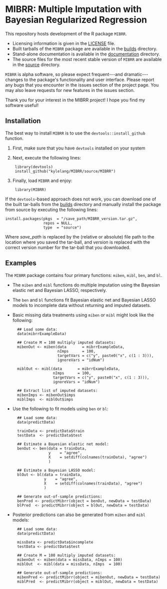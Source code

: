 # MIBRR: Multiple Imputation with Bayesian Regularized Regression
This repository hosts development of the R package `MIBRR`.

- Licensing information is given in the [LICENSE][] file.
- Built tarballs of the `MIBRR` package are available in the [builds][] 
  directory.
- Stand-alone documentation is available in the [documentation][docs] directory.
- The source files for the most recent stable version of `MIBRR` are available 
  in the [source][src] directory.

`MIBRR` is alpha software, so please expect frequent---and dramatic---changes to 
the package's functionality and user interface. Please report any bugs that you 
encounter in the issues section of the project page. You may also leave requests 
for new features in the issues section.

Thank you for your interest in the MIBRR project! I hope you find my software
useful!

## Installation
The best way to install `MIBRR` is to use the `devtools::install_github` 
function.

1. First, make sure that you have `devtools` installed on your system
2. Next, execute the following lines:

		library(devtools)
		install_github("kylelang/MIBRR/source/MIBRR")
    
3. Finally, load `MIBRR` and enjoy:

		library(MIBRR)

If the `devtools`-based approach does not work, you can download one of the
built tar-balls from the [builds][] directory and manually install the package
from source by executing the following lines:

	install.packages(pkgs  = "/save_path/MIBRR_version.tar.gz",
	                 repos = NULL,
                     type  = "source")

Where *save_path* is replaced by the (relative or absolute) file path to the
location where you saved the tar-ball, and *version* is replaced with the correct
version number for the tar-ball that you downloaded.

## Examples

The `MIBRR` package contains four primary functions: `miben`, `mibl`, `ben`, and 
`bl`. 

- The `miben` and `mibl` functions do multiple imputation using the Bayesian 
  elastic net and Bayesian LASSO, respectively. 
- The `ben` and `bl` functions fit Bayesian elastic net and Bayesian LASSO
  models to incomplete data without returning and imputed datasets.
- Basic missing data treatments using `miben` or `mibl` might look like the 
  following:

		## Load some data:
		data(mibrrExampleData)

		## Create M = 100 multiply imputed datasets:
		mibenOut <- miben(data       = mibrrExampleData,
                          nImps      = 100,
                          targetVars = c("y", paste0("x", c(1 : 3))),
                          ignoreVars = "idNum")
			  
		miblOut <- mibl(data       = mibrrExampleData,
                        nImps      = 100,
                        targetVars = c("y", paste0("x", c(1 : 3))),
                        ignoreVars = "idNum")
				
		## Extract list of imputed datasets:
		mibenImps <- mibenOut$imps
		miblImps  <- miblOut$imps
		
- Use the following to fit models using `ben` or `bl`:

		## Load some data:
		data(predictData)

		trainData <- predictData$train
		testData  <- predictData$test
		
		## Estimate a Bayesian elastic net model:
		benOut <- ben(data = trainData,
                      y    = "agree",
                      X    = setdiff(colnames(trainData), "agree")
                      )
		   
		## Estimate a Bayesian LASSO model:
		blOut <- bl(data = trainData,
                    y    = "agree",
                    X    = setdiff(colnames(trainData), "agree")
                    )

		## Generate out-of-sample predictions:
	    benPred <- predictMibrr(object = benOut, newData = testData)
		blPred  <- predictMibrr(object = blOut, newData = testData)
		
- Posterior predictions can also be generated from `miben` and `mibl` models:

		## Load some data:
		data(predictData)

		missData <- predictData$incomplete
		testData <- predictData$test
		
		## Create M = 100 multiply imputed datasets:
		mibenOut <- miben(data = missData, nImps = 100)
		miblOut  <- mibl(data = missData, nImps  = 100)
		
		## Generate out-of-sample predictions:
	    mibenPred <- predictMibrr(object = mibenOut, newData = testData)
		miblPred  <- predictMibrr(object = miblOut, newData = testData)
		
		
[builds]:  https://github.com/kylelang/MIBRR/tree/master/builds/
[docs]:    https://github.com/kylelang/MIBRR/tree/master/documentation/
[src]:     https://github.com/kylelang/MIBRR/tree/master/source/MIBRR
[LICENSE]: https://github.com/kylelang/MIBRR/blob/master/LICENSE
